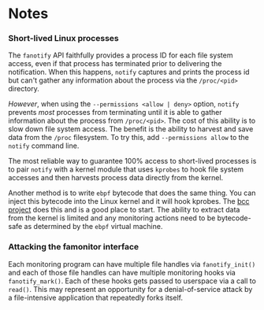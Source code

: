 # Notes

### Short-lived Linux processes

The `fanotify` API faithfully provides a process ID for each file system access, even if that process has terminated 
prior to delivering the notification. When this happens, `notify` captures and prints the process id but can't 
gather any information about the process via the `/proc/<pid>` directory.

*However*, when using the `--permissions <allow | deny>` option, `notify` prevents *most* processes from terminating
until it is able to gather information about the process from `/proc/<pid>`. The cost of this ability is to slow down file system access. The benefit is the ability to harvest and save data from the `/proc` filesystem. To try this,
add `--permissions allow` to the `notify` command line.

The most reliable way to guarantee 100% access to short-lived processes is to pair `notify` with a kernel module that uses `kprobes` to hook file system accesses and then harvests process data directly from the kernel.

Another method is to write `ebpf` bytecode that does the same thing. You can inject this bytecode into the Linux kernel and it
will hook kprobes. The [bcc project](https://github.com/iovisor/bcc) does this and is a good place to start. The ability to extract data from the kernel is limited and any monitoring actions need to be bytecode-safe as determined by the `ebpf` virtual machine.

### Attacking the famonitor interface

Each monitoring program can have multiple file handles via `fanotify_init()` and each of those file handles can have multiple monitoring hooks via `fanotify_mark()`. Each of these hooks gets passed to userspace via a call to `read()`. This may represent an opportunity for a denial-of-service attack by a file-intensive application that repeatedly forks itself.  
 
